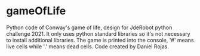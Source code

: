 # gameOfLife
Python code of Conway's game of life, design for JdeRobot python challenge 2021.
It only uses python standard libraries so it's not necessary to install additional libraries.
The game is printed into the console, '#' means live cells while '.' means dead cells.
Code created by Daniel Rojas.
